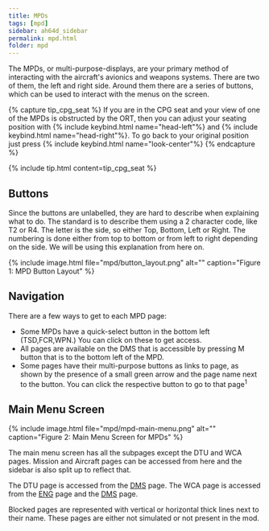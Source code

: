```yaml
---
title: MPDs
tags: [mpd]
sidebar: ah64d_sidebar
permalink: mpd.html
folder: mpd
---
```


The MPDs, or multi-purpose-displays, are your primary method of interacting with the aircraft's avionics and weapons systems. There are two of them, the left and right side. Around them there are a series of buttons, which can be used to interact with the menus on the screen.

{% capture tip_cpg_seat %}
If you are in the CPG seat and your view of one of the MPDs is obstructed by the ORT, then you can adjust your seating position with {% include keybind.html name="head-left"%} and {% include keybind.html name="head-right"%}. To go back to your original position just press {% include keybind.html name="look-center"%}
{% endcapture %}

{% include tip.html content=tip_cpg_seat %}

## Buttons

Since the buttons are unlabelled, they are hard to describe when explaining what to do. The standard is to describe them using a 2 character code, like T2 or R4. The letter is the side, so either Top, Bottom, Left or Right. The numbering is done either from top to bottom or from left to right depending on the side. We will be using this explanation from here on.

{% include image.html file="mpd/button_layout.png" alt="" caption="Figure 1: MPD Button Layout" %}

## Navigation

There are a few ways to get to each MPD page:

* Some MPDs have a quick-select button in the bottom left (TSD,FCR,WPN.) You can click on these to get access.
* All pages are available on the DMS that is accessible by pressing M button that is to the bottom left of the MPD.
* Some pages have their multi-purpose buttons as links to page, as shown by the presence of a small green arrow and the page name next to the button. You can click the respective button to go to that page<sup>1</sup>


## Main Menu Screen

{% include image.html file="mpd/mpd-main-menu.png" alt="" caption="Figure 2: Main Menu Screen for MPDs" %}

The main menu screen has all the subpages except the DTU and WCA pages. Mission and Aircraft pages can be accessed from here and the sidebar is also split up to reflect that.

The DTU page is accessed from the [DMS](./mpd-dms) page. The WCA page is accessed from the [ENG](./mpd-eng) page and the [DMS](./mpd-dms) page.

Blocked pages are represented with vertical or horizontal thick lines next to their name. These pages are either not simulated or not present in the mod.